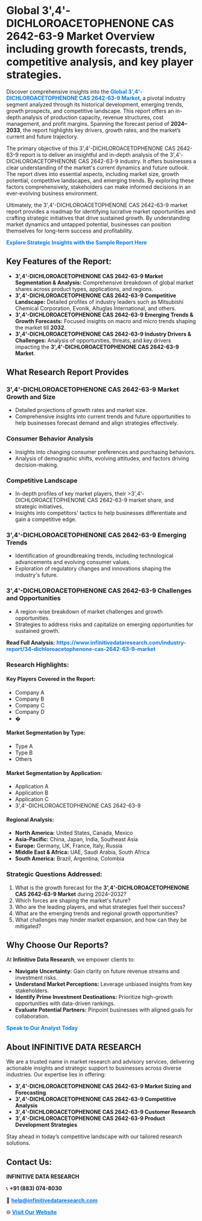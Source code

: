 <h1>Global 3',4'-DICHLOROACETOPHENONE CAS 2642-63-9 Market Overview including growth forecasts, trends, competitive analysis, and key player strategies.</h1>
<p>
Discover comprehensive insights into the 
<a href="https://www.infinitivedataresearch.com/industry-report/34-dichloroacetophenone-cas-2642-63-9-market" rel="dofollow" style="color: #007BFF; text-decoration: none;"><strong>Global 3',4'-DICHLOROACETOPHENONE CAS 2642-63-9 Market</strong></a>, a pivotal industry segment analyzed through its historical development, emerging trends, growth prospects, and competitive landscape. This report offers an in-depth analysis of production capacity, revenue structures, cost management, and profit margins. Spanning the forecast period of <strong>2024–2033</strong>, the report highlights key drivers, growth rates, and the market’s current and future trajectory.
</p>
<p>
The primary objective of this 3',4'-DICHLOROACETOPHENONE CAS 2642-63-9 report is to deliver an insightful and in-depth analysis of the 3',4'-DICHLOROACETOPHENONE CAS 2642-63-9 industry. It offers businesses a clear understanding of the market's current dynamics and future outlook. The report dives into essential aspects, including market size, growth potential, competitive landscapes, and emerging trends. By exploring these factors comprehensively, stakeholders can make informed decisions in an ever-evolving business environment.
</p>
<p>
Ultimately, the 3',4'-DICHLOROACETOPHENONE CAS 2642-63-9 market report provides a roadmap for identifying lucrative market opportunities and crafting strategic initiatives that drive sustained growth. By understanding market dynamics and untapped potential, businesses can position themselves for long-term success and profitability.
</p>
<p>
<a href="https://www.infinitivedataresearch.com/request-sample/reportId=112679" style="color: #007BFF; text-decoration: none;"><strong>Explore Strategic Insights with the Sample Report Here</strong></a>
</p>

<h2>Key Features of the Report:</h2>
<ul>
<li><strong>3',4'-DICHLOROACETOPHENONE CAS 2642-63-9 Market Segmentation & Analysis:</strong> Comprehensive breakdown of global market shares across product types, applications, and regions.</li>
<li><strong>3',4'-DICHLOROACETOPHENONE CAS 2642-63-9 Competitive Landscape:</strong> Detailed profiles of industry leaders such as Mitsubishi Chemical Corporation, Evonik, Altuglas International, and others.</li>
<li><strong>3',4'-DICHLOROACETOPHENONE CAS 2642-63-9 Emerging Trends & Growth Forecasts:</strong> Focused insights on macro and micro trends shaping the market till <strong>2032</strong>.</li>
<li><strong>3',4'-DICHLOROACETOPHENONE CAS 2642-63-9 Industry Drivers & Challenges:</strong> Analysis of opportunities, threats, and key drivers impacting the <strong>3',4'-DICHLOROACETOPHENONE CAS 2642-63-9 Market</strong>.</li>
</ul>

<h2>What Research Report Provides</h2>
<h3>3',4'-DICHLOROACETOPHENONE CAS 2642-63-9 Market Growth and Size</h3>
<ul>
<li>Detailed projections of growth rates and market size.</li>
<li>Comprehensive insights into current trends and future opportunities to help businesses forecast demand and align strategies effectively.</li>
</ul>

<h3>Consumer Behavior Analysis</h3>
<ul>
<li>Insights into changing consumer preferences and purchasing behaviors.</li>
<li>Analysis of demographic shifts, evolving attitudes, and factors driving decision-making.</li>
</ul>

<h3>Competitive Landscape</h3>
<ul>
<li>In-depth profiles of key market players, their >3',4'-DICHLOROACETOPHENONE CAS 2642-63-9 market share, and strategic initiatives.</li>
<li>Insights into competitors' tactics to help businesses differentiate and gain a competitive edge.</li>
</ul>

<h3>3',4'-DICHLOROACETOPHENONE CAS 2642-63-9 Emerging Trends</h3>
<ul>
<li>Identification of groundbreaking trends, including technological advancements and evolving consumer values.</li>
<li>Exploration of regulatory changes and innovations shaping the industry's future.</li>
</ul>

<h3>3',4'-DICHLOROACETOPHENONE CAS 2642-63-9 Challenges and Opportunities</h3>
<ul>
<li>A region-wise breakdown of market challenges and growth opportunities.</li>
<li>Strategies to address risks and capitalize on emerging opportunities for sustained growth.</li>
</ul>
<p><strong>Read Full Analysis:</strong> <a href="https://www.infinitivedataresearch.com/industry-report/34-dichloroacetophenone-cas-2642-63-9-market" rel="dofollow" style="color: #007BFF; text-decoration: none;"><strong>https://www.infinitivedataresearch.com/industry-report/34-dichloroacetophenone-cas-2642-63-9-market</strong></a></p>
<h3>Research Highlights:</h3>
<h4>Key Players Covered in the Report:</h4>
<ul><li>Company A</li><li>Company B</li><li>Company C</li><li>Company D</li><li>�</li></ul>
<h4>Market Segmentation by Type:</h4>
<ul><li>Type A</li><li>Type B</li><li>Others</li></ul>
<h4>Market Segmentation by Application:</h4>
<ul><li>Application A</li><li>Application B</li><li>Application C</li><li>3&#039;,4&#039;-DICHLOROACETOPHENONE CAS 2642-63-9</li></ul>

<h4>Regional Analysis:</h4>
<ul>
<li><strong>North America:</strong> United States, Canada, Mexico</li>
<li><strong>Asia-Pacific:</strong> China, Japan, India, Southeast Asia</li>
<li><strong>Europe:</strong> Germany, UK, France, Italy, Russia</li>
<li><strong>Middle East & Africa:</strong> UAE, Saudi Arabia, South Africa</li>
<li><strong>South America:</strong> Brazil, Argentina, Colombia</li>
</ul>

<h3>Strategic Questions Addressed:</h3>
<ol>
<li>What is the growth forecast for the <strong>3',4'-DICHLOROACETOPHENONE CAS 2642-63-9 Market</strong> during 2024–2032?</li>
<li>Which forces are shaping the market's future?</li>
<li>Who are the leading players, and what strategies fuel their success?</li>
<li>What are the emerging trends and regional growth opportunities?</li>
<li>What challenges may hinder market expansion, and how can they be mitigated?</li>
</ol>

<h2>Why Choose Our Reports?</h2>
<p>At <strong>Infinitive Data Research</strong>, we empower clients to:</p>
<ul>
<li><strong>Navigate Uncertainty:</strong> Gain clarity on future revenue streams and investment risks.</li>
<li><strong>Understand Market Perceptions:</strong> Leverage unbiased insights from key stakeholders.</li>
<li><strong>Identify Prime Investment Destinations:</strong> Prioritize high-growth opportunities with data-driven rankings.</li>
<li><strong>Evaluate Potential Partners:</strong> Pinpoint businesses with aligned goals for collaboration.</li>
</ul>
<p><a href="https://www.infinitivedataresearch.com/industry-report/34-dichloroacetophenone-cas-2642-63-9-market" rel="dofollow" style="color: #007BFF; text-decoration: none;"><strong>Speak to Our Analyst Today</strong></a></p>

<h2>About INFINITIVE DATA RESEARCH</h2>
<p>We are a trusted name in market research and advisory services, delivering actionable insights and strategic support to businesses across diverse industries. Our expertise lies in offering:</p>
<ul>
<li><strong>3',4'-DICHLOROACETOPHENONE CAS 2642-63-9 Market Sizing and Forecasting</strong></li>
<li><strong>3',4'-DICHLOROACETOPHENONE CAS 2642-63-9 Competitive Analysis</strong></li>
<li><strong>3',4'-DICHLOROACETOPHENONE CAS 2642-63-9 Customer Research</strong></li>
<li><strong>3',4'-DICHLOROACETOPHENONE CAS 2642-63-9 Product Development Strategies</strong></li>
</ul>
<p>Stay ahead in today’s competitive landscape with our tailored research solutions.</p>

<h2>Contact Us:</h2>
<p><strong>INFINITIVE DATA RESEARCH</strong></p>
<p>📞 <strong>+91 (883) 074-8030</strong></p>
<p>📧 <strong><a href="mailto:help@infinitivedataresearch.com" style="color: #007BFF;">help@infinitivedataresearch.com</a></strong></p>
<p>🌐 <strong><a href="https://www.infinitivedataresearch.com" rel="dofollow" style="color: #007BFF;">Visit Our Website</a></strong></p>